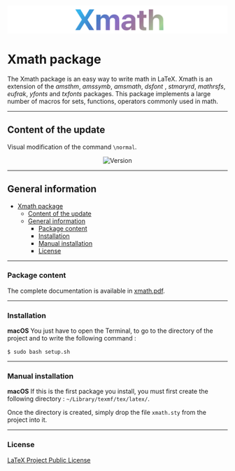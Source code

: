 <img src="resources/logo.png">



# Xmath package
The Xmath package is an easy way to write math in LaTeX. Xmath is an extension of the *amsthm*, *amssymb*, *amsmath*, *dsfont* , *stmaryrd*, *mathrsfs*,
*eufrak*, *yfonts* and *txfonts* packages. This package implements a large number of macros for sets, functions, operators commonly used in math.

-----------------------------------------------------------
## Content of the update

Visual modification of the command `\normal`.

<div align="center">

![Version](https://img.shields.io/badge/Version-1.0.1-blue)
</div>

-----------------------------------------------------------
## General information
- [Xmath package](#xmath-package)
  - [Content of the update](#content-of-the-update)
  - [General information](#general-information)
    - [Package content](#package-content)
    - [Installation](#installation)
    - [Manual installation](#manual-installation)
    - [License](#license)

-----------------------------------------------------------
### Package content
The complete documentation is available in [xmath.pdf](resources/xmath.pdf).

-----------------------------------------------------------
### Installation
**macOS**  You just have to open the Terminal, to go to the
directory of the project and to write the following command :
```
$ sudo bash setup.sh
```
-----------------------------------------------------------
### Manual installation
**macOS** If this is the first package you install, you must
first create the following directory : `~/Library/texmf/tex/latex/`.

Once the directory is created, simply drop the file `xmath.sty`
from the project into it.

-----------------------------------------------------------
### License
[LaTeX Project Public License](LICENSE)